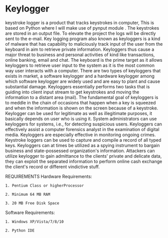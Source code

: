 # Keylogger
keystroke logger is a  product that tracks keystrokes in computer, This is based on Python where I will make use of  pynput module . The keystrokes are stored in an output file. To elevate the project the logs will be directly sent to the e-mail. 
    Key logging program also known as keyloggers is a kind
of malware that has capability to maliciously track input of the user from the
keyboard in aim to retrieve private information. Keyloggers thus cause a major
threat to business and personal activities of kind like transactions, online
banking, email and chat. The keyboard is the prime target as it allows
keyloggers to retrieve user input to the system as it is the most common way
user interacts with a computer. There are two types of keyloggers that exists
in market, a software keylogger and a hardware keylogger among which software
keylogger are widely used and are easy to plant and cause substantial damage.
Keyloggers essentially performs two tasks that is guiding into client input
stream to get keystrokes and moving the information to a distant area (mail).
The fundamental goal of keyloggers is to meddle in the chain of occasions that
happen when a key is squeezed and when the information is shown on the screen
because of a keystroke. Keylogger can be used for legitimate as well as
illegitimate purposes, it basically depends on user who is using it. System
administrators can use keyloggers for systems, i.e., for detecting suspicious
users. Keyloggers can effectively assist a computer forensics analyst in the
examination of digital media. Keyloggers are especially effective in monitoring
ongoing crimes. Keystroke loggers can be used to capture and compile a record
of all typed keys. Keyloggers can at times be utilized as a spying instrument
to bargain business and state-possessed organization's information. Attackers
can utilize keylogger to gain admittance to the clients' private and delicate
data, they can exploit the separated information to perform online cash
exchange the client's record or different vindictive stuff.



REQUIREMENTS
Hardware Requirements:

    1. Pentium Class or higherProcessor 

    2. Minimum 64 MB RAM 

    3. 20 MB Free Disk Space 
Software Requirements: 

    1. Windows XP/Vista/7/8/10 

    2. Python IDE
    
    
